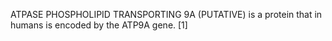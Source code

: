ATPASE PHOSPHOLIPID TRANSPORTING 9A (PUTATIVE) is a protein that in humans is encoded by the ATP9A gene. [1]
